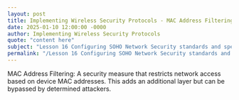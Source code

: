```yaml
---
layout: post
title: Implementing Wireless Security Protocols - MAC Address Filtering
date: 2025-01-10 12:00:00 -0000
author: Implementing Wireless Security Protocols
quote: "content here"
subject: "Lesson 16 Configuring SOHO Network Security standards and specifications"
permalink: "/Lesson 16 Configuring SOHO Network Security standards and specifications/Implementing Wireless Security Protocols/Implementing Wireless Security Protocols - MAC Address Filtering"
---
```


MAC Address Filtering: A security measure that restricts network access based on device MAC addresses. This adds an additional layer but can be bypassed by determined attackers.
